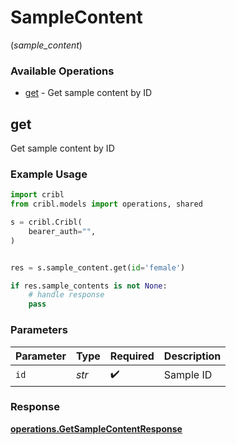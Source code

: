 # SampleContent
(*sample_content*)

### Available Operations

* [get](#get) - Get sample content by ID

## get

Get sample content by ID

### Example Usage

```python
import cribl
from cribl.models import operations, shared

s = cribl.Cribl(
    bearer_auth="",
)


res = s.sample_content.get(id='female')

if res.sample_contents is not None:
    # handle response
    pass
```

### Parameters

| Parameter          | Type               | Required           | Description        |
| ------------------ | ------------------ | ------------------ | ------------------ |
| `id`               | *str*              | :heavy_check_mark: | Sample ID          |


### Response

**[operations.GetSampleContentResponse](../../models/operations/getsamplecontentresponse.md)**

